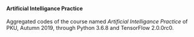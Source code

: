#### Artificial Intelligance Practice

Aggregated codes of the course named *Artificial Intelligance Practice* of PKU, Autumn 2019, through Python 3.6.8 and TensorFlow 2.0.0rc0.
